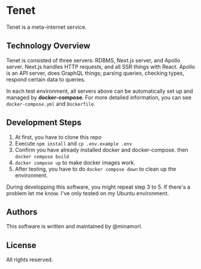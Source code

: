 # Tenet

Tenet is a meta-internet service.

## Technology Overview

Tenet is consisted of three servers: RDBMS, Next.js server, and Apollo server. Next.js handles HTTP requests, and all SSR things with React. Apollo is an API server, does GraphQL things; parsing queries, checking types, respond certain data to queries.

In each test environment, all servers above can be automatically set up and managed by **docker-compose**. For more detailed information, you can see `docker-compose.yml` and `Dockerfile`.

## Development Steps

1. At first, you have to clone this repo
2. Execute `npm install` and `cp .env.example .env`
3. Confirm you have already installed docker and docker-compose. then `docker compose build`
4. `docker compose up` to make docker images work.
5. After testing, you have to do `docker compose down` to clean up the environment.

During developping this software, you might repeat step 3 to 5. If there's a problem let me know. I've only tested on my Ubuntu environment.

## Authors

This software is written and maintained by @minamorl.

## License

All rights reserved.
